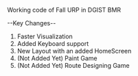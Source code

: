 Working code of Fall URP in DGIST BMR

--Key Changes--
1. Faster Visualization
2. Added Keyboard support
3. New Layout with an added HomeScreen
4. (Not Added Yet) Paint Game
5. (Not Added Yet) Route Designing Game
